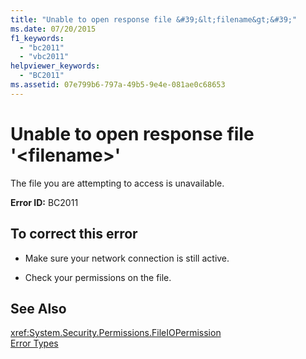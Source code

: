 ```yaml
---
title: "Unable to open response file &#39;&lt;filename&gt;&#39;"
ms.date: 07/20/2015
f1_keywords: 
  - "bc2011"
  - "vbc2011"
helpviewer_keywords: 
  - "BC2011"
ms.assetid: 07e799b6-797a-49b5-9e4e-081ae0c68653
---
```

# Unable to open response file &#39;&lt;filename&gt;&#39;
The file you are attempting to access is unavailable.  
  
 **Error ID:** BC2011  
  
## To correct this error  
  
- Make sure your network connection is still active.  
  
- Check your permissions on the file.  
  
## See Also  
 <xref:System.Security.Permissions.FileIOPermission>  
 [Error Types](../../visual-basic/programming-guide/language-features/error-types.md)
